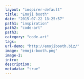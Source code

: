 ```yaml
---
layout: "inspirer-default"
title: "Emoji booth"
date: "2015-07-22 18:25:57"
path1: "inspiration"
path2: "code-art"
path3:
category: "code-art"
tags:
url-demo: "http://emojibooth.biz/"
image: "emoji-booth.png"
image-2:
intro:
description:
metadata: "true"
---
```

